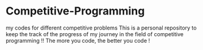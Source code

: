 # Competitive-Programming
my codes for different competitive problems
This is a personal repository to keep the track of the progress of my journey in the field of competitive programming !!
The more you code, the better you code !
